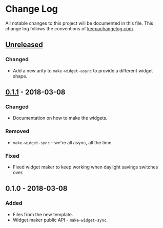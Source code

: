 # Change Log
All notable changes to this project will be documented in this file. This change log follows the conventions of [keepachangelog.com](http://keepachangelog.com/).

## [Unreleased]
### Changed
- Add a new arity to `make-widget-async` to provide a different widget shape.

## [0.1.1] - 2018-03-08
### Changed
- Documentation on how to make the widgets.

### Removed
- `make-widget-sync` - we're all async, all the time.

### Fixed
- Fixed widget maker to keep working when daylight savings switches over.

## 0.1.0 - 2018-03-08
### Added
- Files from the new template.
- Widget maker public API - `make-widget-sync`.

[Unreleased]: https://github.com/your-name/clorandom/compare/0.1.1...HEAD
[0.1.1]: https://github.com/your-name/clorandom/compare/0.1.0...0.1.1
